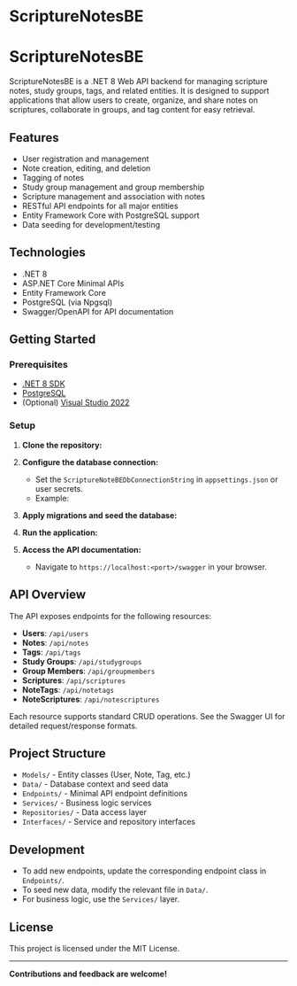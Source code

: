# ScriptureNotesBE

# ScriptureNotesBE

ScriptureNotesBE is a .NET 8 Web API backend for managing scripture notes, study groups, tags, and related entities. It is designed to support applications that allow users to create, organize, and share notes on scriptures, collaborate in groups, and tag content for easy retrieval.

## Features

- User registration and management
- Note creation, editing, and deletion
- Tagging of notes
- Study group management and group membership
- Scripture management and association with notes
- RESTful API endpoints for all major entities
- Entity Framework Core with PostgreSQL support
- Data seeding for development/testing

## Technologies

- .NET 8
- ASP.NET Core Minimal APIs
- Entity Framework Core
- PostgreSQL (via Npgsql)
- Swagger/OpenAPI for API documentation

## Getting Started

### Prerequisites

- [.NET 8 SDK](https://dotnet.microsoft.com/download)
- [PostgreSQL](https://www.postgresql.org/download/)
- (Optional) [Visual Studio 2022](https://visualstudio.microsoft.com/)

### Setup

1. **Clone the repository:**
   
2. **Configure the database connection:**
   - Set the `ScriptureNoteBEDbConnectionString` in `appsettings.json` or user secrets.
   - Example:
     
3. **Apply migrations and seed the database:**
   
4. **Run the application:**
   
5. **Access the API documentation:**
   - Navigate to `https://localhost:<port>/swagger` in your browser.

## API Overview

The API exposes endpoints for the following resources:

- **Users**: `/api/users`
- **Notes**: `/api/notes`
- **Tags**: `/api/tags`
- **Study Groups**: `/api/studygroups`
- **Group Members**: `/api/groupmembers`
- **Scriptures**: `/api/scriptures`
- **NoteTags**: `/api/notetags`
- **NoteScriptures**: `/api/notescriptures`

Each resource supports standard CRUD operations. See the Swagger UI for detailed request/response formats.

## Project Structure

- `Models/` - Entity classes (User, Note, Tag, etc.)
- `Data/` - Database context and seed data
- `Endpoints/` - Minimal API endpoint definitions
- `Services/` - Business logic services
- `Repositories/` - Data access layer
- `Interfaces/` - Service and repository interfaces

## Development

- To add new endpoints, update the corresponding endpoint class in `Endpoints/`.
- To seed new data, modify the relevant file in `Data/`.
- For business logic, use the `Services/` layer.

## License

This project is licensed under the MIT License.

---

**Contributions and feedback are welcome!**
